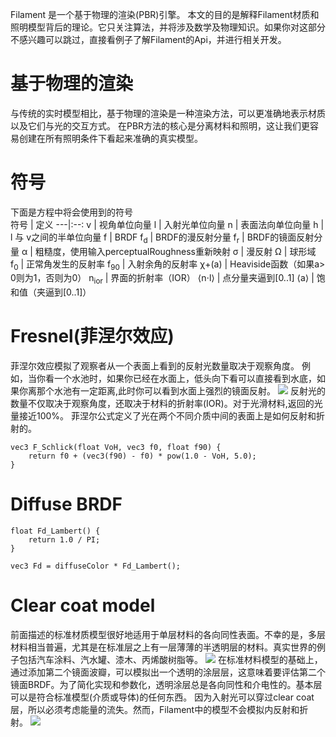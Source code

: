 
Filament 是一个基于物理的渲染(PBR)引擎。
本文的目的是解释Filament材质和照明模型背后的理论。它只关注算法，并将涉及数学及物理知识。如果你对这部分不感兴趣可以跳过，直接看例子了解Filament的Api，并进行相关开发。

# 基于物理的渲染
 与传统的实时模型相比，基于物理的渲染是一种渲染方法，可以更准确地表示材质以及它们与光的交互方式。 在PBR方法的核心是分离材料和照明，这让我们更容易创建在所有照明条件下看起来准确的真实模型。

# 符号
下面是方程中将会使用到的符号  
符号 | 定义
---|:--:
v | 视角单位向量
l | 入射光单位向量
n | 表面法向单位向量
h | l 与 v之间的半单位向量
f | BRDF
f<sub>d</sub> | BRDF的漫反射分量
f<sub>r</sub> | BRDF的镜面反射分量
α | 粗糙度，使用输入perceptualRoughness重新映射
σ | 漫反射
Ω | 球形域
f<sub>0</sub> | 正常角发生的反射率
f<sub>90</sub> | 入射余角的反射率
χ+(a) | Heaviside函数（如果a> 0则为1，否则为0）
n<sub>ior</sub> | 界面的折射率（IOR）
⟨n⋅l⟩ | 点分量夹逼到[0..1]
⟨a⟩ | 饱和值（夹逼到[0..1]）

# Fresnel(菲涅尔效应)
菲涅尔效应模拟了观察者从一个表面上看到的反射光数量取决于观察角度。
例如，当你看一个水池时，如果你已经在水面上，低头向下看可以直接看到水底，如果你离那个水池有一定距离,此时你可以看到水面上强烈的镜面反射。
![](assets/material/photo_fresnel_lake.png)
反射光的数量不仅取决于观察角度，还取决于材料的折射率(IOR)。对于光滑材料,返回的光量接近100%。
菲涅尔公式定义了光在两个不同介质中间的表面上是如何反射和折射的。
```
vec3 F_Schlick(float VoH, vec3 f0, float f90) {
    return f0 + (vec3(f90) - f0) * pow(1.0 - VoH, 5.0);
}
```

# Diffuse BRDF

```
float Fd_Lambert() {
    return 1.0 / PI;
}

vec3 Fd = diffuseColor * Fd_Lambert();
```

# Clear coat model
前面描述的标准材质模型很好地适用于单层材料的各向同性表面。不幸的是，多层材料相当普遍，尤其是在标准层之上有一层薄薄的半透明层的材料。真实世界的例子包括汽车涂料、汽水罐、漆木、丙烯酸树脂等。
![](assets/material/material_clear_coat.png)
在标准材料模型的基础上，通过添加第二个镜面波瓣，可以模拟出一个透明的涂层层，这意味着要评估第二个镜面BRDF。为了简化实现和参数化，透明涂层总是各向同性和介电性的。基本层可以是符合标准模型(介质或导体)的任何东西。
因为入射光可以穿过clear coat层，所以必须考虑能量的流失。然而，Filament中的模型不会模拟内反射和折射。
![](assets/material/diagram_clear_coat.png)

